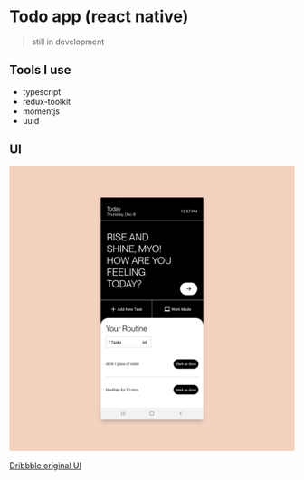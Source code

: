 # Todo app (react native)

> still in development

## Tools I use

- typescript
- redux-toolkit
- momentjs
- uuid

## UI

![preview](./preview.png)

[Dribbble original UI](https://dribbble.com/shots/19590463-Habbit-A-habit-tracker-app)
